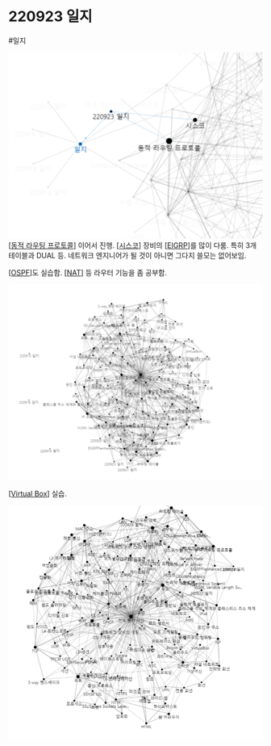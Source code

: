 # 220923 일지

#일지

![](../attachments/2022-09-23-10-51-14.png)
[[동적 라우팅 프로토콜]] 이어서 진행.
[[시스코]] 장비의 [[EIGRP]]를 많이 다룸. 
특히 3개 테이블과 DUAL 등.
네트워크 엔지니어가 될 것이 아니면 그다지 쓸모는 없어보임. 

[[OSPF]]도 실습함. 
[[NAT]] 등 라우터 기능을 좀 공부함.

![](../attachments/2022-09-23-14-41-37.png)


[[Virtual Box]] 실습.

![](../attachments/2022-09-23-15-39-50.png)



[//begin]: # "Autogenerated link references for markdown compatibility"
[동적 라우팅 프로토콜]: <../docs/동적 라우팅 프로토콜.md> "동적 라우팅 프로토콜"
[시스코]: ../docs/시스코.md "시스코"
[EIGRP]: ../docs/EIGRP.md "EIGRPP(enhanced internet gateway routing protocol)"
[OSPF]: ../docs/OSPF.md "OSPF"
[NAT]: ../docs/NAT.md "NAT"
[Virtual Box]: <../docs/Virtual Box.md> "VirtualBox"
[//end]: # "Autogenerated link references"